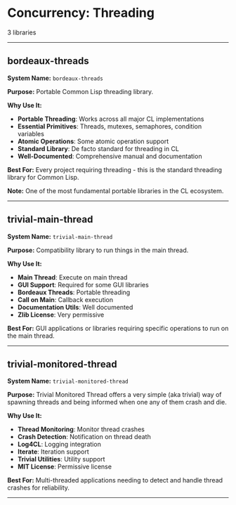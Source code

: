 # Concurrency: Threading

3 libraries

---

## bordeaux-threads

**System Name:** `bordeaux-threads`

**Purpose:** Portable Common Lisp threading library.

**Why Use It:**
- **Portable Threading**: Works across all major CL implementations
- **Essential Primitives**: Threads, mutexes, semaphores, condition variables
- **Atomic Operations**: Some atomic operation support
- **Standard Library**: De facto standard for threading in CL
- **Well-Documented**: Comprehensive manual and documentation

**Best For:** Every project requiring threading - this is the standard threading library for Common Lisp.

**Note:** One of the most fundamental portable libraries in the CL ecosystem.

---


## trivial-main-thread

**System Name:** `trivial-main-thread`

**Purpose:** Compatibility library to run things in the main thread.

**Why Use It:**
- **Main Thread**: Execute on main thread
- **GUI Support**: Required for some GUI libraries
- **Bordeaux Threads**: Portable threading
- **Call on Main**: Callback execution
- **Documentation Utils**: Well documented
- **Zlib License**: Very permissive

**Best For:** GUI applications or libraries requiring specific operations to run on the main thread.

---


## trivial-monitored-thread

**System Name:** `trivial-monitored-thread`

**Purpose:** Trivial Monitored Thread offers a very simple (aka trivial) way of spawning threads and being informed when one any of them crash and die.

**Why Use It:**
- **Thread Monitoring**: Monitor thread crashes
- **Crash Detection**: Notification on thread death
- **Log4CL**: Logging integration
- **Iterate**: Iteration support
- **Trivial Utilities**: Utility support
- **MIT License**: Permissive license

**Best For:** Multi-threaded applications needing to detect and handle thread crashes for reliability.

---



